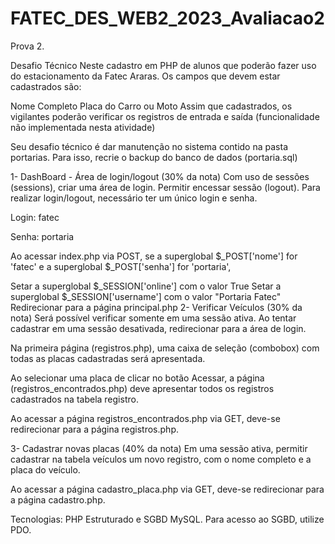 # FATEC_DES_WEB2_2023_Avaliacao2
Prova 2.

Desafio Técnico
Neste cadastro em PHP de alunos que poderão fazer uso do estacionamento da Fatec Araras. Os campos que devem estar cadastrados são:

Nome Completo
Placa do Carro ou Moto
Assim que cadastrados, os vigilantes poderão verificar os registros de entrada e saída (funcionalidade não implementada nesta atividade)

Seu desafio técnico é dar manutenção no sistema contido na pasta portarias. Para isso, recrie o backup do banco de dados (portaria.sql)

1- DashBoard - Área de login/logout (30% da nota)
Com uso de sessões (sessions), criar uma área de login. Permitir encessar sessão (logout). Para realizar login/logout, necessário ter um único login e senha.

Login: fatec

Senha: portaria

Ao acessar index.php via POST, se a superglobal $_POST['nome'] for 'fatec' e a superglobal $_POST['senha'] for 'portaria',

Setar a superglobal $_SESSION['online'] com o valor True
Setar a superglobal $_SESSION['username'] com o valor "Portaria Fatec"
Redirecionar para a página principal.php
2- Verificar Veículos (30% da nota)
Será possível verificar somente em uma sessão ativa. Ao tentar cadastrar em uma sessão desativada, redirecionar para a área de login.

Na primeira página (registros.php), uma caixa de seleção (combobox) com todas as placas cadastradas será apresentada.

Ao selecionar uma placa de clicar no botão Acessar, a página (registros_encontrados.php) deve apresentar todos os registros cadastrados na tabela registro.

Ao acessar a página registros_encontrados.php via GET, deve-se redirecionar para a página registros.php.

3- Cadastrar novas placas (40% da nota)
Em uma sessão ativa, permitir cadastrar na tabela veículos um novo registro, com o nome completo e a placa do veículo.

Ao acessar a página cadastro_placa.php via GET, deve-se redirecionar para a página cadastro.php.

Tecnologias: PHP Estruturado e SGBD MySQL. Para acesso ao SGBD, utilize PDO.

